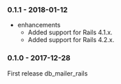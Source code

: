 ### 0.1.1 - 2018-01-12

* enhancements
  * Added support for Rails 4.1.x.
  * Added support for Rails 4.2.x.

### 0.1.0 - 2017-12-28

First release db_mailer_rails